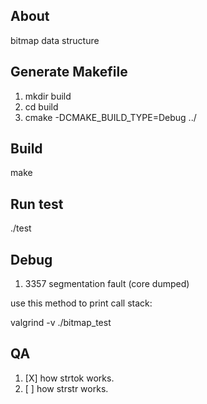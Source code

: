 ## About
bitmap data structure

## Generate Makefile
1. mkdir build
2. cd build
3. cmake -DCMAKE_BUILD_TYPE=Debug ../

## Build
make

## Run test

./test

## Debug

1. 3357 segmentation fault (core dumped)

  use this method to print call stack:

   valgrind -v ./bitmap_test
  
   
## QA

1. [X] how strtok works.
2. [ ] how strstr works.
